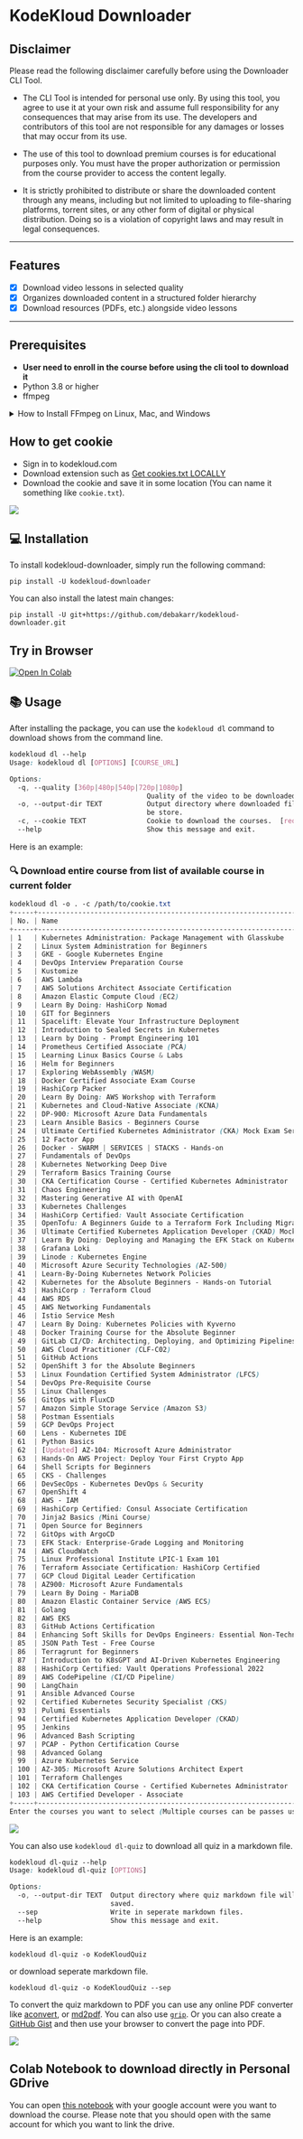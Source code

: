 # KodeKloud Downloader

## Disclaimer
Please read the following disclaimer carefully before using the Downloader CLI Tool.

- The CLI Tool is intended for personal use only. By using this tool, you agree to use it at your own risk and assume full responsibility for any consequences that may arise from its use. The developers and contributors of this tool are not responsible for any damages or losses that may occur from its use.

- The use of this tool to download premium courses is for educational purposes only. You must have the proper authorization or permission from the course provider to access the content legally.

- It is strictly prohibited to distribute or share the downloaded content through any means, including but not limited to uploading to file-sharing platforms, torrent sites, or any other form of digital or physical distribution. Doing so is a violation of copyright laws and may result in legal consequences.

---

## Features

- [x] Download video lessons in selected quality
- [x] Organizes downloaded content in a structured folder hierarchy
- [x] Download resources (PDFs, etc.) alongside video lessons

---

## Prerequisites

- **User need to enroll in the course before using the cli tool to download it**
- Python 3.8 or higher
- ffmpeg

<details>
    <summary>How to Install FFmpeg on Linux, Mac, and Windows</summary>

# How to Install FFmpeg on Linux, Mac, and Windows

FFmpeg is a powerful and flexible multimedia processing tool that can handle a wide range of tasks, such as video and audio conversion, streaming, and recording. In this guide, we will show you how to install FFmpeg on Linux, Mac, and Windows operating systems.

## Linux

### Ubuntu and Debian-based distributions

1.  Update the package lists for upgrades and new package installations.

`sudo apt update`

1.  Install FFmpeg using the following command:

`sudo apt install ffmpeg`

### Fedora

1.  Install FFmpeg using the following command:

`sudo dnf install ffmpeg`

### Arch Linux and Manjaro

1.  Install FFmpeg using the following command:

`sudo pacman -S ffmpeg`

## Mac

### Using Homebrew

If you don't have Homebrew installed, you can install it by following the instructions on the [official Homebrew website](https://brew.sh/).

Update Homebrew to ensure you have the latest package information:

`brew update`

1.  Install FFmpeg using the following command:

`brew install ffmpeg`

### Using MacPorts

If you don't have MacPorts installed, you can install it by following the instructions on the [official MacPorts website](https://www.macports.org/install.php).

Update MacPorts to ensure you have the latest package information:

`sudo port selfupdate`

1.  Install FFmpeg using the following command:

`sudo port install ffmpeg`

## Windows

### Using Chocolatey

If you don't have Chocolatey installed, you can install it by following the instructions on the [official Chocolatey website](https://chocolatey.org/install).

Open an elevated Command Prompt (run as Administrator) and install FFmpeg using the following command:

`choco install ffmpeg`

### Using Scoop

If you don't have Scoop installed, you can install it by following the instructions on the [official Scoop website](https://scoop.sh/).

Open a PowerShell terminal and install FFmpeg using the following command:

`scoop install ffmpeg`

After following these steps, FFmpeg should be installed on your system. You can check the installation by running the following command in your terminal or command prompt:

`ffmpeg -version`

This will display the FFmpeg version and build information, confirming that the installation was successful.

</details>



## How to get cookie
- Sign in to kodekloud.com
- Download extension such as [Get cookies.txt LOCALLY](https://chrome.google.com/webstore/detail/get-cookiestxt-locally/cclelndahbckbenkjhflpdbgdldlbecc/related)
- Download the cookie and save it in some location (You can name it something like `cookie.txt`).

![](/static/cookie-demo.png)

## 💻 Installation

To install kodekloud-downloader, simply run the following command:

```console
pip install -U kodekloud-downloader
```

You can also install the latest main changes:
```console
pip install -U git+https://github.com/debakarr/kodekloud-downloader.git
```

## Try in Browser
[![Open In Colab](https://colab.research.google.com/assets/colab-badge.svg)](https://colab.research.google.com/drive/1GsgFcqa_43GYeDKmoa0CXsRfDySrzvzT?usp=sharing)

## 📚 Usage

After installing the package, you can use the `kodekloud dl` command to download shows from the command line.

```css
kodekloud dl --help
Usage: kodekloud dl [OPTIONS] [COURSE_URL]

Options:
  -q, --quality [360p|480p|540p|720p|1080p]
                                  Quality of the video to be downloaded.
  -o, --output-dir TEXT           Output directory where downloaded files will
                                  be store.
  -c, --cookie TEXT               Cookie to download the courses.  [required]
  --help                          Show this message and exit.
```

Here is an example:

### 🔍 Download entire course from list of available course in current folder

```css
kodekloud dl -o . -c /path/to/cookie.txt
+-----+--------------------------------------------------------------------------------------+----------+------------------------------------------------------------------------------------------+
| No. | Name                                                                                 | Type     | Categories                                                                               |
+-----+--------------------------------------------------------------------------------------+----------+------------------------------------------------------------------------------------------+
| 1   | Kubernetes Administration: Package Management with Glasskube                         | Standard | Kubernetes                                                                               |
| 2   | Linux System Administration for Beginners                                            | Standard |                                                                                          |
| 3   | GKE - Google Kubernetes Engine                                                       | Standard | Cloud, Containers, DevOps, Kubernetes, Container Orchestration, GCP                      |
| 4   | DevOps Interview Preparation Course                                                  | Standard | DevOps                                                                                   |
| 5   | Kustomize                                                                            | Standard | DevOps, Kubernetes                                                                       |
| 6   | AWS Lambda                                                                           | Pro      | AWS, Cloud                                                                               |
| 7   | AWS Solutions Architect Associate Certification                                      | Pro      | AWS, Certification, Cloud                                                                |
| 8   | Amazon Elastic Compute Cloud (EC2)                                                   | Pro      | AWS, Cloud, DevOps, Infrastructure as Code (IaC)                                         |
| 9   | Learn By Doing: HashiCorp Nomad                                                      | Standard | HashiCorp                                                                                |
| 10  | GIT for Beginners                                                                    | Standard | DevOps, Programming                                                                      |
| 11  | Spacelift: Elevate Your Infrastructure Deployment                                    | Standard | DevOps, Infrastructure as Code (IaC)                                                     |
| 12  | Introduction to Sealed Secrets in Kubernetes                                         | Standard | Kubernetes                                                                               |
| 13  | Learn by Doing - Prompt Engineering 101                                              | Free     |                                                                                          |
| 14  | Prometheus Certified Associate (PCA)                                                 | Standard | Certification, DevOps, Kubernetes, Monitoring                                            |
| 15  | Learning Linux Basics Course & Labs                                                  | Standard | Linux, DevOps                                                                            |
| 16  | Helm for Beginners                                                                   | Standard | DevOps, Kubernetes, Container Orchestration, Containers                                  |
| 17  | Exploring WebAssembly (WASM)                                                         | Standard | DevOps, Cloud                                                                            |
| 18  | Docker Certified Associate Exam Course                                               | Standard | Certification, Containers, DevOps                                                        |
| 19  | HashiCorp Packer                                                                     | Standard | DevOps, HashiCorp                                                                        |
| 20  | Learn By Doing: AWS Workshop with Terraform                                          | Standard | AWS, Infrastructure as Code (IaC)                                                        |
| 21  | Kubernetes and Cloud-Native Associate (KCNA)                                         | Standard | Certification, Containers, Kubernetes, Container Orchestration                           |
| 22  | DP-900: Microsoft Azure Data Fundamentals                                            | Standard | Certification, Cloud                                                                     |
| 23  | Learn Ansible Basics - Beginners Course                                              | Standard | Automation, DevOps, Infrastructure as Code (IaC)                                         |
| 24  | Ultimate Certified Kubernetes Administrator (CKA) Mock Exam Series                   | Standard | Challenges, Containers, Kubernetes                                                       |
| 25  | 12 Factor App                                                                        | Standard |                                                                                          |
| 26  | Docker - SWARM | SERVICES | STACKS - Hands-on                                        | Standard | Containers, DevOps                                                                       |
| 27  | Fundamentals of DevOps                                                               | Standard | DevOps                                                                                   |
| 28  | Kubernetes Networking Deep Dive                                                      | Standard | Kubernetes                                                                               |
| 29  | Terraform Basics Training Course                                                     | Standard | Automation, DevOps, Infrastructure as Code (IaC)                                         |
| 30  | CKA Certification Course - Certified Kubernetes Administrator                        | Standard | Containers, Certification, Container Orchestration, DevOps, Kubernetes                   |
| 31  | Chaos Engineering                                                                    | Standard | AWS                                                                                      |
| 32  | Mastering Generative AI with OpenAI                                                  | Standard | Programming                                                                              |
| 33  | Kubernetes Challenges                                                                | Free     | Containers, DevOps, Kubernetes                                                           |
| 34  | HashiCorp Certified: Vault Associate Certification                                   | Standard | Certification, DevOps, HashiCorp                                                         |
| 35  | OpenTofu: A Beginners Guide to a Terraform Fork Including Migration From Terraform   | Standard | DevOps, Infrastructure as Code (IaC)                                                     |
| 36  | Ultimate Certified Kubernetes Application Developer (CKAD) Mock Exam Series          | Standard | Challenges, Containers, Kubernetes                                                       |
| 37  | Learn By Doing: Deploying and Managing the EFK Stack on Kubernetes                   | Standard | DevOps, Kubernetes                                                                       |
| 38  | Grafana Loki                                                                         | Standard | DevOps, Kubernetes, Monitoring                                                           |
| 39  | Linode : Kubernetes Engine                                                           | Free     | Containers, Kubernetes                                                                   |
| 40  | Microsoft Azure Security Technologies (AZ-500)                                       | Standard | Certification, Cloud, Security                                                           |
| 41  | Learn-By-Doing Kubernetes Network Policies                                           | Standard | Challenges, Containers, Kubernetes, Container Orchestration                              |
| 42  | Kubernetes for the Absolute Beginners - Hands-on Tutorial                            | Standard | Containers, DevOps, Kubernetes, Container Orchestration                                  |
| 43  | HashiCorp : Terraform Cloud                                                          | Standard | Cloud, DevOps, HashiCorp                                                                 |
| 44  | AWS RDS                                                                              | Pro      | AWS, Cloud                                                                               |
| 45  | AWS Networking Fundamentals                                                          | Pro      | AWS                                                                                      |
| 46  | Istio Service Mesh                                                                   | Standard | DevOps, Kubernetes                                                                       |
| 47  | Learn By Doing: Kubernetes Policies with Kyverno                                     | Standard | DevOps, Kubernetes                                                                       |
| 48  | Docker Training Course for the Absolute Beginner                                     | Free     | DevOps, Containers                                                                       |
| 49  | GitLab CI/CD: Architecting, Deploying, and Optimizing Pipelines                      | Standard | CI/CD                                                                                    |
| 50  | AWS Cloud Practitioner (CLF-C02)                                                     | Standard | AWS, Cloud, DevOps                                                                       |
| 51  | GitHub Actions                                                                       | Standard | Automation                                                                               |
| 52  | OpenShift 3 for the Absolute Beginners                                               | Standard | Container Orchestration, Containers, DevOps                                              |
| 53  | Linux Foundation Certified System Administrator (LFCS)                               | Standard | DevOps, Linux, Certification                                                             |
| 54  | DevOps Pre-Requisite Course                                                          | Standard | DevOps                                                                                   |
| 55  | Linux Challenges                                                                     | Free     | DevOps, Linux                                                                            |
| 56  | GitOps with FluxCD                                                                   | Standard | CI/CD, DevOps, Kubernetes                                                                |
| 57  | Amazon Simple Storage Service (Amazon S3)                                            | Pro      | AWS, Cloud                                                                               |
| 58  | Postman Essentials                                                                   | Standard | DevOps                                                                                   |
| 59  | GCP DevOps Project                                                                   | Standard | Cloud, GCP                                                                               |
| 60  | Lens - Kubernetes IDE                                                                | Free     | Kubernetes                                                                               |
| 61  | Python Basics                                                                        | Standard | Certification, DevOps, Programming, Python                                               |
| 62  | [Updated] AZ-104: Microsoft Azure Administrator                                      | Standard | Certification, DevOps, Cloud                                                             |
| 63  | Hands-On AWS Project: Deploy Your First Crypto App                                   | Pro      | AWS                                                                                      |
| 64  | Shell Scripts for Beginners                                                          | Standard | Challenges, DevOps                                                                       |
| 65  | CKS - Challenges                                                                     | Free     | Challenges, Containers, Container Orchestration, DevOps                                  |
| 66  | DevSecOps - Kubernetes DevOps & Security                                             | Standard | DevOps, DevSecOps, Kubernetes                                                            |
| 67  | OpenShift 4                                                                          | Standard | Container Orchestration, DevOps, Red Hat                                                 |
| 68  | AWS - IAM                                                                            | Pro      | AWS, Cloud                                                                               |
| 69  | HashiCorp Certified: Consul Associate Certification                                  | Standard | Certification, DevOps, HashiCorp                                                         |
| 70  | Jinja2 Basics (Mini Course)                                                          | Free     | DevOps                                                                                   |
| 71  | Open Source for Beginners                                                            | Standard |                                                                                          |
| 72  | GitOps with ArgoCD                                                                   | Standard | DevOps, Kubernetes, CI/CD                                                                |
| 73  | EFK Stack: Enterprise-Grade Logging and Monitoring                                   | Standard | Certification                                                                            |
| 74  | AWS CloudWatch                                                                       | Pro      | AWS, Cloud, Monitoring                                                                   |
| 75  | Linux Professional Institute LPIC-1 Exam 101                                         | Standard | Certification, Linux                                                                     |
| 76  | Terraform Associate Certification: HashiCorp Certified                               | Standard | Certification, Container Orchestration, Containers, DevOps, Infrastructure as Code (IaC) |
| 77  | GCP Cloud Digital Leader Certification                                               | Standard | Certification, Cloud, GCP                                                                |
| 78  | AZ900: Microsoft Azure Fundamentals                                                  | Standard | Certification, Cloud                                                                     |
| 79  | Learn By Doing - MariaDB                                                             | Standard |                                                                                          |
| 80  | Amazon Elastic Container Service (AWS ECS)                                           | Free     | AWS, Cloud, DevOps                                                                       |
| 81  | Golang                                                                               | Standard | DevOps, Programming                                                                      |
| 82  | AWS EKS                                                                              | Pro      | AWS, Cloud                                                                               |
| 83  | GitHub Actions Certification                                                         | Standard | Automation                                                                               |
| 84  | Enhancing Soft Skills for DevOps Engineers: Essential Non-Technical Skills to Thrive | Standard | DevOps                                                                                   |
| 85  | JSON Path Test - Free Course                                                         | Free     | DevOps                                                                                   |
| 86  | Terragrunt for Beginners                                                             | Standard | DevOps, Infrastructure as Code (IaC)                                                     |
| 87  | Introduction to K8sGPT and AI-Driven Kubernetes Engineering                          | Standard | DevOps, Kubernetes                                                                       |
| 88  | HashiCorp Certified: Vault Operations Professional 2022                              | Standard | Certification, DevOps, HashiCorp, Container Orchestration, Containers                    |
| 89  | AWS CodePipeline (CI/CD Pipeline)                                                    | Pro      | AWS, Cloud, DevOps                                                                       |
| 90  | LangChain                                                                            | Standard | Programming                                                                              |
| 91  | Ansible Advanced Course                                                              | Standard | Automation, DevOps, Infrastructure as Code (IaC)                                         |
| 92  | Certified Kubernetes Security Specialist (CKS)                                       | Standard | Containers, DevOps, Kubernetes, Certification, Container Orchestration                   |
| 93  | Pulumi Essentials                                                                    | Standard | DevOps, Infrastructure as Code (IaC)                                                     |
| 94  | Certified Kubernetes Application Developer (CKAD)                                    | Standard | Containers, DevOps, Kubernetes, Certification, Container Orchestration                   |
| 95  | Jenkins                                                                              | Standard | CI/CD, DevOps, Automation                                                                |
| 96  | Advanced Bash Scripting                                                              | Standard | Linux                                                                                    |
| 97  | PCAP - Python Certification Course                                                   | Standard | Certification, DevOps, Programming, Python                                               |
| 98  | Advanced Golang                                                                      | Standard | Programming                                                                              |
| 99  | Azure Kubernetes Service                                                             | Standard | Cloud, DevOps, Kubernetes                                                                |
| 100 | AZ-305: Microsoft Azure Solutions Architect Expert                                   | Standard | Certification, Cloud, DevOps                                                             |
| 101 | Terraform Challenges                                                                 | Free     | Containers, DevOps, Infrastructure as Code (IaC)                                         |
| 102 | CKA Certification Course - Certified Kubernetes Administrator                        | Standard | Containers, Certification, Container Orchestration, DevOps, Kubernetes                   |
| 103 | AWS Certified Developer - Associate                                                  | Pro      | AWS, Certification, Cloud                                                                |
+-----+--------------------------------------------------------------------------------------+----------+------------------------------------------------------------------------------------------+
Enter the courses you want to select (Multiple courses can be passes using this format 1,6-9,10-11): 1-3,7-9,10,13,55
```

![](static/demo-select-download.gif)

You can also use `kodekloud dl-quiz` to download all quiz in a markdown file.

```css
kodekloud dl-quiz --help
Usage: kodekloud dl-quiz [OPTIONS]

Options:
  -o, --output-dir TEXT  Output directory where quiz markdown file will be
                         saved.
  --sep                  Write in seperate markdown files.
  --help                 Show this message and exit.
```

Here is an example:

`kodekloud dl-quiz -o KodeKloudQuiz`

or download seperate markdown file.

`kodekloud dl-quiz -o KodeKloudQuiz --sep`

To convert the quiz markdown to PDF you can use any online PDF converter like [aconvert](https://www.aconvert.com/pdf/md-to-pdf/), or [md2pdf](https://md2pdf.netlify.app/). You can also use [`grip`](https://github.com/joeyespo/grip). Or you can also create a [GitHub Gist](https://gist.github.com/) and then use your browser to convert the page into PDF.

![](./static/KodeKloud_Quiz.png)

## Colab Notebook to download directly in Personal GDrive

You can open [this notebook](https://colab.research.google.com/drive/1GsgFcqa_43GYeDKmoa0CXsRfDySrzvzT?usp=sharing) with your google account were you want to download the course. Please note that you should open with the same account for which you want to link the drive.
